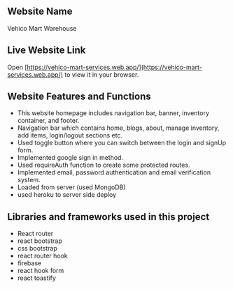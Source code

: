 ## Website Name

Vehico Mart Warehouse

## Live Website Link
Open [https://vehico-mart-services.web.app/](https://vehico-mart-services.web.app/) to view it in your browser.

## Website Features and Functions
* This website homepage includes navigation bar, banner, inventory container,  and footer.
* Navigation bar which contains home, blogs, about, manage inventory, add items, login/logout   sections etc.
* Used toggle button where you can switch between the login and signUp form.
* Implemented google sign in method.
* Used requireAuth function to create some protected routes.
* Implemented email, password authentication and email verification system.
* Loaded from server (used MongoDB)
* used heroku to server side deploy   

## Libraries and frameworks used in this project
* React router
* react bootstrap
* css bootstrap
* react router hook
* firebase
* react hook form
* react toastify